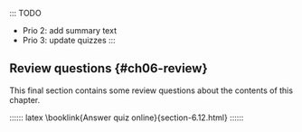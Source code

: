 
::: TODO
- Prio 2: add summary text
- Prio 3: update quizzes
:::

## Review questions {#ch06-review}

This final section contains some review questions about the contents of this chapter.

:::::: latex
\booklink{Answer quiz online}{section-6.12.html}
::::::
